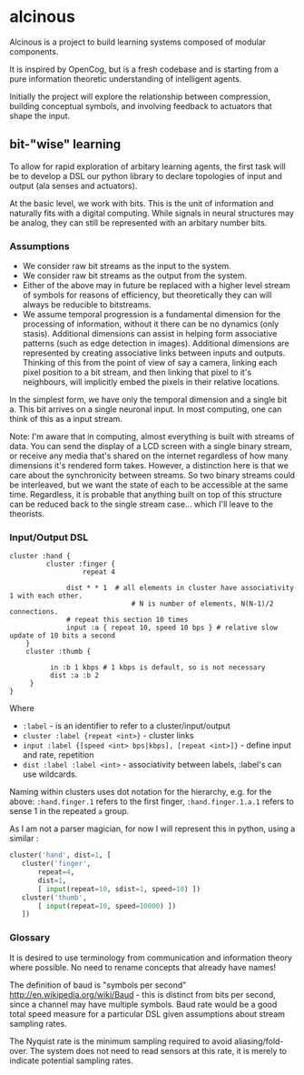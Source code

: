 alcinous
========

Alcinous is a project to build learning systems composed of modular components.

It is inspired by OpenCog, but is a fresh codebase and is starting from a pure
information theoretic understanding of intelligent agents.

Initially the project will explore the relationship between compression,
building conceptual symbols, and involving feedback to actuators that shape the
input.

## bit-"wise" learning

To allow for rapid exploration of arbitary learning agents, the
first task will be to develop a DSL our python library to declare topologies of
input and output (ala senses and actuators).

At the basic level, we work with bits. This is the unit of information and
naturally fits with a digital computing. While signals in neural structures may
be analog, they can still be represented with an arbitary number bits.

### Assumptions

* We consider raw bit streams as the input to the system.
* We consider raw bit streams as the output from the system.
* Either of the above may in future be replaced with a higher level stream of
symbols for reasons of efficiency, but theoretically they can will always be
reducible to bitstreams.
* We assume temporal progression is a fundamental dimension for the processing of
information, without it there can be no dynamics (only stasis). Additional dimensions can
assist in helping form associative patterns (such as edge detection in
images). Additional dimensions are represented by creating associative links
between inputs and outputs. Thinking of this from the point of view of say
a camera, linking each pixel position to a bit stream, and then linking that
pixel to it's neighbours, will implicitly embed the pixels in their relative
locations.

In the simplest form, we have only the temporal dimension and a single bit a.
This bit arrives on a single neuronal input. In most computing, one can think
of this as a input stream.

Note: I'm aware that in computing, almost everything is built with streams of
data. You can send the display of a LCD screen with a single binary stream, or
receive any media that's shared on the internet regardless of how many
dimensions it's rendered form takes. However, a distinction here is that we
care about the synchronicity between streams. So two binary streams
could be interleaved, but we want the state of each to be accessible at the
same time. Regardless, it is probable that anything built on top of this
structure can be reduced back to the single stream case... which I'll leave to
the theorists.

### Input/Output DSL

```
cluster :hand {
         cluster :finger {
                  repeat 4

              dist * * 1  # all elements in cluster have associativity 1 with each other.
                              # N is number of elements, N(N-1)/2 connections. 
              # repeat this section 10 times
              input :a { repeat 10, speed 10 bps } # relative slow update of 10 bits a second
    }
    cluster :thumb {

          in :b 1 kbps # 1 kbps is default, so is not necessary
          dist :a :b 2
     }
}
```

Where

* `:label` - is an identifier to refer to a cluster/input/output
* `cluster :label {repeat <int>}` - cluster links
* `input :label {[speed <int> bps|kbps], [repeat <int>]}` - define input and rate, repetition
* `dist :label :label <int>` - associativity between labels, :label's can use wildcards.

Naming within clusters uses dot notation for the hierarchy, e.g. for the above:
`:hand.finger.1` refers to the first finger, `:hand.finger.1.a.1` refers to
sense 1 in the repeated `a` group.

As I am not a parser magician, for now I will represent this in python, using
a similar :

```python
cluster('hand', dist=1, [
   cluster('finger',
       repeat=4,
       dist=1,
       [ input(repeat=10, sdist=1, speed=10) ])
   cluster('thumb',
       [ input(repeat=10, speed=10000) ])
   ])
```

### Glossary

It is desired to use terminology from communication and information theory where
possible. No need to rename concepts that already have names!

The definition of baud is "symbols per second"
http://en.wikipedia.org/wiki/Baud - this is distinct from bits per second,
since a channel may have multiple symbols. Baud rate would be a good total
speed measure for a particular DSL given assumptions about stream sampling
rates.

The Nyquist rate is the minimum sampling required to avoid aliasing/fold-over.
The system does not need to read sensors at this rate, it is merely to indicate
potential sampling rates.

